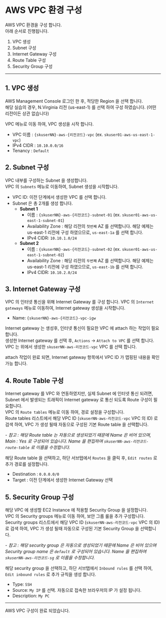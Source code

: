 # AWS VPC 환경 구성

AWS VPC 환경을 구성 합니다.  
아래 순서로 진행됩니다.

1. VPC 생성
2. Subnet 구성
3. Internet Gateway 구성
4. Route Table 구성
5. Security Group 구성

---
## 1. VPC 생성
AWS Management Console 로그인 한 후, 적당한 Region 을 선택 합니다.  
해당 실습의 경우, N.Virginia 리전 (us-east-1) 를 선택 하여 구성 하였습니다. (어떤 리전이든 상관 없습니다)  

VPC 메뉴로 이동 하여, VPC 생성을 시작 합니다.
- VPC 이름 : `{skuserNN}-aws-{리전코드}-vpc` (ex. `skuser01-aws-us-east-1-vpc`)
- IPv4 CIDR : `10.10.0.0/16`
- Tenancy : `Default`


## 2. Subnet 구성
VPC 내부를 구성하는 Subnet 을 생성합니다.  
VPC 의 `Subnets` 메뉴로 이동하여, Subnet 생성을 시작합니다.

- VPC ID: 이전 단계에서 생성한 VPC 를 선택 합니다.
- Subnet 은 총 2개를 생성 합니다.
    * **Subnet 1**
      * 이름 : `{skuserNN}-aws-{리전코드}-subnet-01` (ex. `skuser01-aws-us-east-1-subnet-01`)
      * Availability Zone : 해당 리전의 `첫번째` AZ 를 선택합니다. 해당 예제는 us-east-1 리전에 구성 하였으므로, `us-east-1a` 를 선택 합니다.
      * IPv4 CIDR: `10.10.1.0/24`
    * **Subnet 2**
      * 이름 : `{skuserNN}-aws-{리전코드}-subnet-02` (ex. `skuser01-aws-us-east-1-subnet-02`)
      * Availability Zone : 해당 리전의 `두번째` AZ 를 선택합니다. 해당 예제는 us-east-1 리전에 구성 하였으므로, `us-east-1b` 를 선택 합니다.
      * IPv4 CIDR: `10.10.2.0/24`

## 3. Internet Gateway 구성
VPC 의 인터넷 통신을 위해 Internet Gateway 를 구성 합니다.
VPC 의 `Internet gateways` 메뉴로 이동하여, Internet gateway 생성을 시작합니다.

- Name: `{skuserNN}-aws-{리전코드}-vpc-igw`

Internet gateway 는 생성후, 인터넷 통신이 필요한 VPC 에 attach 하는 작업이 필요 합니다.  
생성한 Internet gateway 를 선택 후, `Actions` -> `Attach to VPC` 를 선택 합니다.  
VPC 는 위에서 생성한 `skuserNN-aws-리전코드-vpc` VPC 를 선택 합니다.  

attach 작업이 완료 되면, Internet gateway 항목에서 VPC ID 가 맵핑된 내용을 확인 가능 합니다.


## 4. Route Table 구성
Internet gateway 를 VPC 와 연동하였지만, 실제 Subnet 에 인터넷 통신 되려면, Subnet 에서 발생되는 트래픽이 Internet gateway 로 통신 되도록 Route 구성이 필요합니다.  
VPC 의 `Route tables` 메뉴로 이동 하여, 경로 설정을 구성합니다.  
Route tables 리스트에서 해당 VPC ID (`skuserNN-aws-리전코드-vpc` VPC 의 ID) 로 검색 하여, VPC 가 생성 될때 자동으로 구성된 기본 Route table 을 선택합니다.  

  *- 참고 : 해당 Route table 는 자동으로 생성되었기 때문에 Name 은 비어 있으며, Main : Yes 로 구성되어 있습니다. Name 을 편집하여 `skuserNN-aws-리전코드-route-table` 로 이름을 수정합니다.* 


해당 Route table 을 선택하고, 하단 서브탭에서 `Routes` 을 클릭 후, `Edit routes` 로 추가 경로를 설정합니다.
* Destination : `0.0.0.0/0`
* Target : 이전 단계에서 생성한 Internet Gateway 선택


## 5. Security Group 구성
해당 VPC 에 생성할 EC2 Instance 에 적용할 Security Group 을 설정합니다.  
VPC 의 Security groups 메뉴로 이동 하여, 보안 그룹 룰을 추가 구성합니다.
Security groups 리스트에서 해당 VPC ID (`skuserNN-aws-리전코드-vpc` VPC 의 ID) 로 검색 하여, VPC 가 생성 될때 자동으로 구성된 기본 Security Group 을 선택합니다.  

  *- 참고 : 해당 security group 은 자동으로 생성되었기 때문에 Name 은 비어 있으며 Security group name 은 `default` 로 구성되어 있습니다. Name 을 편집하여 `skuserNN-aws-리전코드-sg` 로 이름을 수정합니다.* 

해당 security group 을 선택하고, 하단 서브탭에서 `Inbound rules` 를 선택 하여, `Edit inbound rules` 로 추가 규칙을 생성 합니다.
* Type: `SSH`
* Source: `My IP` 를 선택. 자동으로 접속한 브라우저의 IP 가 설정 됩니다. 
* Description: `My PC` 

---

AWS VPC 구성이 완료 되었습니다.
